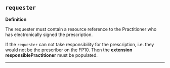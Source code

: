 ## `requester`

<b>Definition</b><br>

The requester must contain a resource reference to the Practitioner who has electronically signed the prescription. 

If the `requester` can not take responsibility for the prescription, i.e. they would not be the prescriber on the FP10. Then the **extension responsiblePractitioner** must be populated.

---